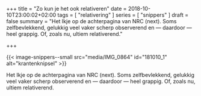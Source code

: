 +++
title = "Zo kun je het ook relativeren"
date = 2018-10-10T23:00:02+02:00
tags = [ "relativering" ] 
series = [ "snippers" ]
draft = false
summary = "Het Ikje op de achterpagina van NRC (next). Soms zelfbevlekkend, gelukkig veel vaker scherp observerend en — daardoor — heel grappig. Of, zoals nu, ultiem relativerend."

+++

{{< image-snippers--small src="media/IMG_0864" id="181010_1" alt="krantenknipsel" >}}

Het Ikje op de achterpagina van NRC (next). Soms zelfbevlekkend, gelukkig veel vaker scherp observerend en — daardoor — heel grappig. Of, zoals nu, ultiem relativerend.